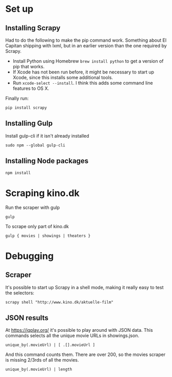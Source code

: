 # Set up

## Installing Scrapy

Had to do the following to make the pip command work. Something about El Capitan shipping with lxml, but in an earlier version than the one required by Scrapy.

* Install Python using Homebrew `brew install python` to get a version of pip that works.
* If Xcode has not been run before, it might be necessary to start up Xcode, since this installs some additional tools.
* Run `xcode-select --install`. I think this adds some command line features to OS X.

Finally run:

    pip install scrapy

## Installing Gulp

Install gulp-cli if it isn't already installed

    sudo npm --global gulp-cli

## Installing Node packages

    npm install

# Scraping kino.dk

Run the scraper with gulp

    gulp

To scrape only part of kino.dk

    gulp { movies | showings | theaters }

# Debugging

## Scraper

It's possible to start up Scrapy in a shell mode, making it really easy to test the selectors:

    scrapy shell "http://www.kino.dk/aktuelle-film"

## JSON results

At https://jqplay.org/ it's possible to play around with JSON data. This commands selects all the unique movie URLs in showings.json.

    unique_by(.movieUrl) | [ .[].movieUrl ]

And this command counts them. There are over 200, so the movies scraper is missing 2/3rds of all the movies.

    unique_by(.movieUrl) | length
